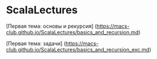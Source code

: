 # ScalaLectures

[Первая тема: основы и рекурсия] (https://macs-club.github.io/ScalaLectures/basics_and_recursion.md)

[Первая тема: задачи] (https://macs-club.github.io/ScalaLectures/basics_and_recursion_exc.md)
